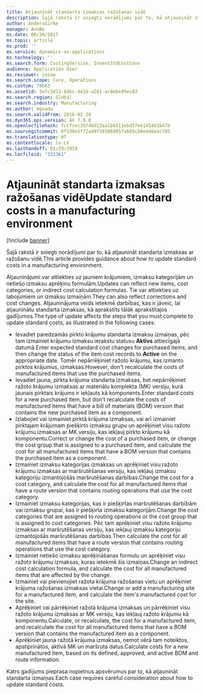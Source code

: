 ```yaml
---
title: Atjaunināt standarta izmaksas ražošanas vidē
description: Šajā rakstā ir sniegti norādījumi par to, kā atjaunināt standarta izmaksas ar ražošanu vidē.
author: AndersGirke
manager: AnnBe
ms.date: 06/20/2017
ms.topic: article
ms.prod: ''
ms.service: dynamics-ax-applications
ms.technology: ''
ms.search.form: CostingVersion, InventStdCostConv
audience: Application User
ms.reviewer: josaw
ms.search.scope: Core, Operations
ms.custom: 79663
ms.assetid: 3a7c3d13-8dbc-442d-a281-ac0ebe99ec83
ms.search.region: Global
ms.search.industry: Manufacturing
ms.author: mguada
ms.search.validFrom: 2016-02-28
ms.dyn365.ops.version: AX 7.0.0
ms.openlocfilehash: fccfcec3d74bd13aa1b6511ebd37ee1454d1b47b
ms.sourcegitcommit: 0f530e5f72a40f383868957a6b5cb0e446e4c795
ms.translationtype: HT
ms.contentlocale: lv-LV
ms.lasthandoff: 01/29/2019
ms.locfileid: "332361"
---
```

# <a name="update-standard-costs-in-a-manufacturing-environment"></a><span data-ttu-id="4fd08-103">Atjaunināt standarta izmaksas ražošanas vidē</span><span class="sxs-lookup"><span data-stu-id="4fd08-103">Update standard costs in a manufacturing environment</span></span>

[!include [banner](../includes/banner.md)]

<span data-ttu-id="4fd08-104">Šajā rakstā ir sniegti norādījumi par to, kā atjaunināt standarta izmaksas ar ražošanu vidē.</span><span class="sxs-lookup"><span data-stu-id="4fd08-104">This article provides guidance about how to update standard costs in a manufacturing environment.</span></span> 

<span data-ttu-id="4fd08-105">Atjauninājumi var attiekties uz jauniem krājumiem, izmaksu kategorijām un netiešo izmaksu aprēķinu formulām.</span><span class="sxs-lookup"><span data-stu-id="4fd08-105">Updates can reflect new items, cost categories, or indirect cost calculation formulas.</span></span> <span data-ttu-id="4fd08-106">Tie var attiekties uz labojumiem un izmaksu izmaiņām.</span><span class="sxs-lookup"><span data-stu-id="4fd08-106">They can also reflect corrections and cost changes.</span></span> <span data-ttu-id="4fd08-107">Atjauninājuma veids ietekmē darbības, kas ir jāveic, lai atjauninātu standarta izmaksas, kā aprakstīts tālāk aprakstītajos gadījumos.</span><span class="sxs-lookup"><span data-stu-id="4fd08-107">The type of update affects the steps that you must complete to update standard costs, as illustrated in the following cases:</span></span>

-   <span data-ttu-id="4fd08-108">Ievadiet paredzamās pirkto krājumu standarta izmaksu izmaiņas, pēc tam izmainiet krājumu izmaksu ierakstu statusu **Aktīvs** attiecīgajā datumā.</span><span class="sxs-lookup"><span data-stu-id="4fd08-108">Enter expected standard cost changes for purchased items, and then change the status of the item cost records to **Active** on the appropriate date.</span></span> <span data-ttu-id="4fd08-109">Tomēr nepārrēķiniet ražoto krājumu, kas izmanto pirktos krājumus, izmaksas.</span><span class="sxs-lookup"><span data-stu-id="4fd08-109">However, don't recalculate the costs of manufactured items that use the purchased items.</span></span>
-   <span data-ttu-id="4fd08-110">Ievadiet jauna, pirkta krājuma standarta izmaksas, bet nepārrēķiniet ražoto krājumu izmaksas ar materiālu komplekta (MK) versiju, kurā jaunais pirktais krājums ir iekļauts kā komponents.</span><span class="sxs-lookup"><span data-stu-id="4fd08-110">Enter standard costs for a new purchased item, but don't recalculate the costs of manufactured items that have a bill of materials (BOM) version that contains the new purchased item as a component.</span></span>
-   <span data-ttu-id="4fd08-111">Izlabojiet vai izmainiet pirktā krājuma izmaksas, vai arī izmainiet pirktajam krājumam piešķirto izmaksu grupu un aprēķiniet visu ražoto krājumu izmaksas ar MK versiju, kas iekļauj pirkto krājumu kā komponentu.</span><span class="sxs-lookup"><span data-stu-id="4fd08-111">Correct or change the cost of a purchased item, or change the cost group that is assigned to a purchased item, and calculate the cost for all manufactured items that have a BOM version that contains the purchased item as a component.</span></span>
-   <span data-ttu-id="4fd08-112">Izmainiet izmaksu kategorijas izmaksas un aprēķiniet visu ražoto krājumu izmaksas ar maršrutēšanas versiju, kas iekļauj izmaksu kategoriju izmantojošās maršrutēšanas darbības.</span><span class="sxs-lookup"><span data-stu-id="4fd08-112">Change the cost for a cost category, and calculate the cost for all manufactured items that have a route version that contains routing operations that use the cost category.</span></span>
-   <span data-ttu-id="4fd08-113">Izmainiet izmaksu kategorijas, kas ir piešķirtas maršrutēšanas darbībām vai izmaksu grupai, kas ir piešķirta izmaksu kategorijām.</span><span class="sxs-lookup"><span data-stu-id="4fd08-113">Change the cost categories that are assigned to routing operations or the cost group that is assigned to cost categories.</span></span> <span data-ttu-id="4fd08-114">Pēc tam aprēķiniet visu ražoto krājumu izmaksas ar maršrutēšanas versiju, kas iekļauj izmaksu kategoriju izmantojošās maršrutēšanas darbības.</span><span class="sxs-lookup"><span data-stu-id="4fd08-114">Then calculate the cost for all manufactured items that have a route version that contains routing operations that use the cost category.</span></span>
-   <span data-ttu-id="4fd08-115">Izmainiet netiešo izmaksu aprēķināšanas formulu un aprēķiniet visu ražoto krājumu izmaksas, kuras ietekmē šīs izmaiņas.</span><span class="sxs-lookup"><span data-stu-id="4fd08-115">Change an indirect cost calculation formula, and calculate the cost for all manufactured items that are affected by the change.</span></span>
-   <span data-ttu-id="4fd08-116">Izmainiet vai pievienojiet ražota krājuma ražošanas vietu un aprēķiniet krājuma ražošanas izmaksas vietai.</span><span class="sxs-lookup"><span data-stu-id="4fd08-116">Change or add a manufacturing site for a manufactured item, and calculate the item's manufactured cost for the site.</span></span>
-   <span data-ttu-id="4fd08-117">Aprēķiniet vai pārrēķiniet ražotā krājuma izmaksas un pārrēķiniet visu ražoto krājumu izmaksas ar MK versiju, kas iekļauj ražoto krājumu kā komponentu.</span><span class="sxs-lookup"><span data-stu-id="4fd08-117">Calculate, or recalculate, the cost for a manufactured item, and recalculate the cost for all manufactured items that have a BOM version that contains the manufactured item as a component.</span></span>
-   <span data-ttu-id="4fd08-118">Aprēķiniet jauna ražotā krājuma izmaksas, ņemot vērā tam noteiktos, apstiprinātos, aktīvā MK un maršruta datus.</span><span class="sxs-lookup"><span data-stu-id="4fd08-118">Calculate costs for a new manufactured item, based on its defined, approved, and active BOM and route information.</span></span>

<span data-ttu-id="4fd08-119">Katrs gadījums pieprasa nopietnus apsvērumus par to, kā atjaunināt standarta izmaiņas.</span><span class="sxs-lookup"><span data-stu-id="4fd08-119">Each case requires careful consideration about how to update standard costs.</span></span>



